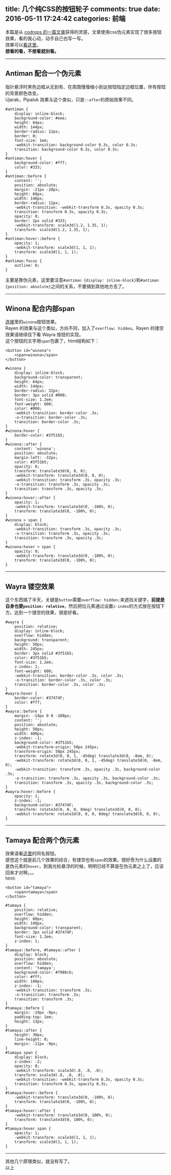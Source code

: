 title: 几个纯CSS的按钮轮子
comments: true
date: 2016-05-11 17:24:42
categories: 前端
---
本篇是从 [codrops 的一篇文章](http://tympanus.net/codrops/2015/02/26/inspiration-button-styles-effects/)获得的灵感，文章使用css伪元素实现了很多按钮效果，看的我心动，动手自己也写一写。  
效果可以[看这里](/CV/the-Kernel-Panic-Button/)。  
**想看的看，不想看就别看。**
***
## Antiman 配合一个伪元素
指针悬浮时黑色边框从无到有、在周围慢慢缩小到达按钮指定边框位置，伴有按钮的背景颜色改变。  
Ujarak，Pipaluk 效果与这个类似，只是`::after`的原始效果不同。  
```
#antiman {
    display: inline-block;
    background-color: #eee;
    height: 64px;
    width: 144px;
    border-radius: 12px;
    border: 0;
    font-size: 1em;
    -webkit-transition: background-color 0.3s, color 0.3s;
    transition: background-color 0.3s, color 0.3s;
}
#antiman:hover {
    background-color: #fff;
    color: #333;
}
#antiman::before {
    content: '';
    position: absolute;
    margin: -21px -28px;
    height: 60px;
    width: 140px;
    border-radius: 12px;
    -webkit-transition: -webkit-transform 0.3s, opacity 0.3s;
    transition: transform 0.3s, opacity 0.3s;
    opacity: 0;
    border: 2px solid #333;
    -webkit-transform: scale3d(1.2, 1.35, 1);
    transform: scale3d(1.2, 1.35, 1);
}
#antiman:hover::before {
    opacity: 1;
    -webkit-transform: scale3d(1, 1, 1);
    transform: scale3d(1, 1, 1);
}
#antiman:focus {
    outline: 0;
}
```
主要是靠伪元素，这里要注意`#antiman {display: inline-block}`和`#antiman {position: absolute}`之间的关系，不要搞到其他地方去了。  
***
## Winona 配合内部span
[连接](/CV/the-Kernel-Panic-Button/)里的`winona`按钮效果。  
Rayen 的效果与这个类似，方向不同，加入了`overflow: hidden`。Rayen 的镂空效果请继续往下看 Wayra 按钮的实现。  
这个按钮的文字用`span`包裹了，html结构如下：
```
<button id="winona">
	<span>winona</span>
</button>
```
```
#winona {
    display: inline-block;
    background-color: transparent;
    height: 64px;
    width: 144px;
    border-radius: 32px;
    border: 3px solid #000;
    font-size: 1.2em;
    font-weight: 600;
    color: #000;
    -webkit-transition: border-color .3s;
    -o-transition: border-color .3s;
    transition: border-color .3s;
}
#winona:hover {
    border-color: #3f51b5;
}
#winona::after {
    content: 'winona';
    position: absolute;
    margin-left: -32px;
    color: #3f51b5;
    opacity: 0;
    transform: translate3d(0, 0, 0);
    -webkit-transform: translate3d(0, 0, 0);
    -webkit-transition: transform .3s, opacity .3s;
    -o-transition: transform .3s, opacity .3s;
    transition: transform .3s, opacity .3s;
}
#winona:hover::after {
    opacity: 1;
    -webkit-transform: translate3d(0, -100%, 0);
    transform: translate3d(0, -100%, 0);
}
#winona > span {
    display: block;
    -webkit-transition: transform .3s, opacity .3s;
    -o-transition: transform .3s, opacity .3s;
    transition: transform .3s, opacity .3s;
}
#winona:hover > span {
    opacity: 0;
    -webkit-transform: translate3d(0, -100%, 0);
    transform: translate3d(0, -100%, 0);
}
```
***
## Wayra 镂空效果
这个东西搞了半天，关键是`button`需要`overflow: hidden;`来遮挡关键字，**前提是自身也要`position: relative`**，然后把位元素通过设置`z-index`的方式放在按钮下方。达到一个镂空的效果，很是好看。
```
#wayra {
    position: relative;
    display: inline-block;
    overflow: hidden;
    background: transparent;
    height: 50px;
    width: 245px;
    border: 3px solid #3f51b5;
    color: #3f51b5;
    font-size: 1.2em;
    z-index: 1;
    font-weight: 600;
    -webkit-transition: border-color .3s, color .3s;
    -o-transition: border-color .3s, color .3s;
    transition: border-color .3s, color .3s;
}
#wayra:hover {
    border-color: #37474F;
    color: #fff;
}
#wayra::before {
    margin: -14px 0 0 -100px;
    content: '';
    position: absolute;
    height: 50px;
    width: 400px;
    z-index: -1;
    background-color: #3f51b5;
    -webkit-transform-origin: 50px 245px;
    transform-origin: 50px 245px;
    transform: rotate3d(0, 0, 1, -45deg) translate3d(0, -8em, 0);
    -webkit-transform: rotate3d(0, 0, 1, -45deg) translate3d(0, -8em, 0);
    -webkit-transition: transform .3s, opacity .3s, background-color .3s;
    -o-transition: transform .3s, opacity .3s, background-color .3s;
    transition: transform .3s, opacity .3s, background-color .3s;
}
#wayra:hover::before {
    opacity: 1;
    z-index: -1;
    background-color: #37474F;
    transform: rotate3d(0, 0, 0, 0deg) translate3d(0, 0, 0);
    -webkit-transform: rotate3d(0, 0, 0, 0deg) translate3d(0, 0, 0);
}
```
***
## Tamaya 配合两个伪元素
效果请看[这里](/CV/the-Kernel-Panic-Button/)的同名按钮。  
感觉这个就是前几个效果的综合，有镂空也有`span`的效果。很好奇为什么设置的是伪元素的`hover`，到我光标悬浮的时候，明明已经不算是在伪元素之上了，应该回来才对啊。。。  
html:
```
<button id="tamaya">
	<span>tamaya</span>
</button>
```
```
#tamaya {
    position: relative;
    overflow: hidden;
    height: 60px;
    width: 140px;
    background-color: transparent;
    border: 3px solid #37474F;
    font-size: 1.2em;
    z-index: 1;
}
#tamaya::before, #tamaya::after {
    display: block;
    position: absolute;
    overflow: hidden;
    content: 'tamaya';
    background-color: #7986cb;
    color: #fff;
    width: 140px;
    z-index: -1;
    -webkit-transition: transform .3s;
    -o-transition: transform .3s;
    transition: transform .3s;
}
#tamaya::before {
    margin: -19px -9px;
    padding-top: 1em;
    height: 13px;
}
#tamaya::after {
    height: 30px;
    line-height: 0;
    margin: -11px -9px;
}
#tamaya span {
    display: block;
    z-index: -2;
    opacity: 0;
    -webkit-transform: scale3d(.8, .8, .8);
    transform: scale3d(.8, .8, .8);
    -webkit-transition: -webkit-transform 0.3s, opacity 0.3s;
    transition: transform 0.3s, opacity 0.3s;
}
#tamaya:hover::before {
    -webkit-transform: translate3d(0, -100%, 0);
    transform: translate3d(0, -100%, 0);
}
#tamaya:hover::after {
    -webkit-transform: translate3d(0, 100%, 0);
    transform: translate3d(0, 100%, 0);
}
#tamaya:hover span {
    opacity: 1;
    -webkit-transform: scale3d(1, 1, 1);
    transform: scale3d(1, 1, 1);
}
```
***
其他几个原理类似，就没有写了。  
以上

